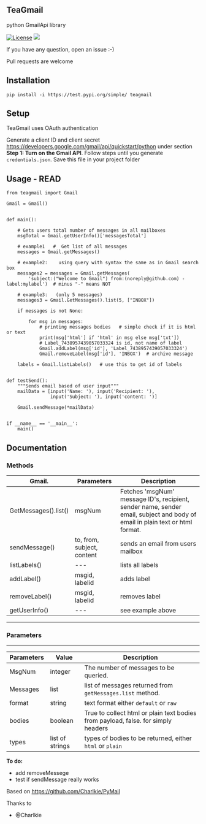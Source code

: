 ## TeaGmail ##

python GmailApi library

[![License](https://img.shields.io/badge/License-MIT-orange.svg)](https://github.com/Charlkie/PyMail/blob/master/LICENSE)
![](https://img.shields.io/badge/Version-Alpha%200.0.1-brightgreen.svg)


If you have any question, open an issue :-)

Pull requests are welcome

Installation
------------


    pip install -i https://test.pypi.org/simple/ teagmail
    
Setup
-----

TeaGmail uses OAuth authentication

Generate a client ID and client secret https://developers.google.com/gmail/api/quickstart/python under section
**Step 1: Turn on the Gmail API**. Follow steps until you generate `credentials.json`. Save this file in your project folder




Usage - READ
------------


    from teagmail import Gmail

    Gmail = Gmail()


    def main():

        # Gets users total number of messages in all mailboxes
        msgTotal = Gmail.getUserInfo()['messagesTotal']

        # example1	 # 	Get list of all messages
        messages = Gmail.getMessages()

        # example2:    using query with syntax the same as in Gmail search box
        messages2 = messages = Gmail.getMessages(
            'subject:("Welcome to Gmail") from:(noreply@github.com) -label:mylabel')  # minus "-" means NOT

        # example3:   (only 5 messages)
        messages3 = Gmail.GetMessages().list(5, ["INBOX"])

        if messages is not None:

            for msg in messages:
                # printing messages bodies	 # simple check if it is html or text
                print(msg['html'] if 'html' in msg else msg['txt'])
                # Label_7438957439057033324 is id, not name of label
                Gmail.addLabel(msg['id'], 'Label_7438957439057033324')
                Gmail.removeLabel(msg['id'], 'INBOX')  # archive message

        labels = Gmail.listLabels()   # use this to get id of labels


    def testSend():
        """Sends email based of user input"""
        mailData = [input('Name: '), input('Recipient: '),
                    input('Subject: '), input('content: ')]

        Gmail.sendMessage(*mailData)


    if __name__ == '__main__':
        main()








## Documentation

### Methods

| **Gmail.** | Parameters | Description |
| ------------- |-------------| -----|
| GetMessages().list() | msgNum | Fetches 'msgNum' message ID's, recipient, sender name, sender email, subject and body of email in plain text or html format. |
| sendMessage() | to, from, subject, content | sends an email from users mailbox  |
| listLabels()   | ---  |  lists all labels |
| addLabel()   |  msgid, labelid |  adds label |
| removeLabel()   |  msgid, labelid |  removes label |
| getUserInfo()   | ---  |  see example above  |




****
### Parameters
****

| Parameters | Value | Description |
| ---------- | ----- | ----------- |
| MsgNum | integer | The number of messages to be queried. |
| Messages | list | list of messages returned from `getMessages.list` method. |
| format | string | text format either `default` or `raw` |
| bodies | boolean | True to collect html or plain text bodies from payload, false. for simply headers |
| types | list of strings | types of bodies to be returned, either `html` or `plain` |


**To do:**

* add removeMessege
* test if sendMessage really works 


Based on https://github.com/Charlkie/PyMail

Thanks to
* @Charlkie
